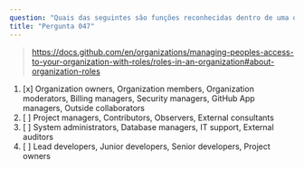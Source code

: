 ```yaml
---
question: "Quais das seguintes são funções reconhecidas dentro de uma organização no GitHub?"
title: "Pergunta 047"
---
```


> https://docs.github.com/en/organizations/managing-peoples-access-to-your-organization-with-roles/roles-in-an-organization#about-organization-roles
1. [x] Organization owners, Organization members, Organization moderators, Billing managers, Security managers, GitHub App managers, Outside collaborators
1. [ ] Project managers, Contributors, Observers, External consultants
1. [ ] System administrators, Database managers, IT support, External auditors
1. [ ] Lead developers, Junior developers, Senior developers, Project owners
